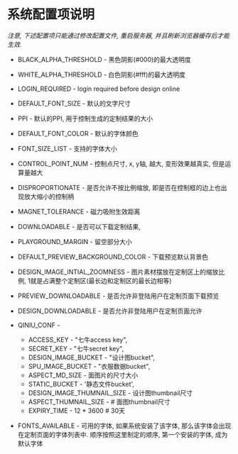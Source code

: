 
系统配置项说明
==============

*注意, 下述配置项只能通过修改配置文件, 重启服务器, 并且刷新浏览器缓存后才能生效.*


* BLACK_ALPHA_THRESHOLD - 黑色阴影(#000)的最大透明度

* WHITE_ALPHA_THRESHOLD - 白色阴影(#fff)的最大透明度

* LOGIN_REQUIRED - login required before design online

* DEFAULT_FONT_SIZE - 默认的文字尺寸

* PPI - 默认的PPI, 用于控制生成的定制结果的大小

* DEFAULT_FONT_COLOR - 默认的字体颜色

* FONT_SIZE_LIST - 支持的字体大小

* CONTROL_POINT_NUM - 控制点尺寸, x, y轴, 越大, 变形效果越真实, 但是运算量越大

* DISPROPORTIONATE - 是否允许不按比例缩放, 即是否在控制框的边上也出现放大缩小的控制柄

* MAGNET_TOLERANCE - 磁力吸附生效距离

* DOWNLOADABLE  - 是否可以下载定制结果,

* PLAYGROUND_MARGIN - 留空部分大小

* DEFAULT_PREVIEW_BACKGROUND_COLOR - 下载预览默认背景色

* DESIGN_IMAGE_INTIAL_ZOOMNESS - 图片素材摆放在定制区上的缩放比例, 1就是占满整个定制区(最长边和定制区的最长边相等)

* PREVIEW_DOWNLOADABLE - 是否允许非登陆用户在定制页面下载预览

* DESIGN_DOWNLOADABLE - 是否允许非登陆用户在定制页面允许

* QINIU_CONF - 

    * ACCESS_KEY - "七牛access key",
    * SECRET_KEY - "七牛secret key",
    * DESIGN_IMAGE_BUCKET - "设计图bucket",
    * SPU_IMAGE_BUCKET - "衣服数据bucket",
    * ASPECT_MD_SIZE -  面图片的尺寸大小
    * STATIC_BUCKET - '静态文件bucket',
    * DESIGN_IMAGE_THUMNAIL_SIZE - 设计图thumbnail尺寸
    * ASPECT_THUMNAIL_SIZE - # 面图thumbnail尺寸
    * EXPIRY_TIME - 12 * 3600  # 30天

* FONTS_AVAILABLE - 可用的字体, 如果系统安装了该字体, 那么该字体会出现在定制页面的字体列表中. 顺序按照这里制定的顺序, 第一个安装的字体, 成为默认字体


